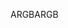<span data-ttu-id="89b23-101">ARGB</span><span class="sxs-lookup"><span data-stu-id="89b23-101">ARGB</span></span>